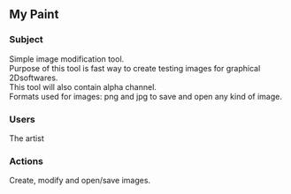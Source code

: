 ## My Paint

### Subject
Simple image modification tool.  
Purpose of this tool is fast way to create testing images for graphical 2Dsoftwares.  
This tool will also contain alpha channel.  
Formats used for images: png and jpg to save and open any kind of image.  

### Users
The artist

### Actions
Create, modify and open/save images.

